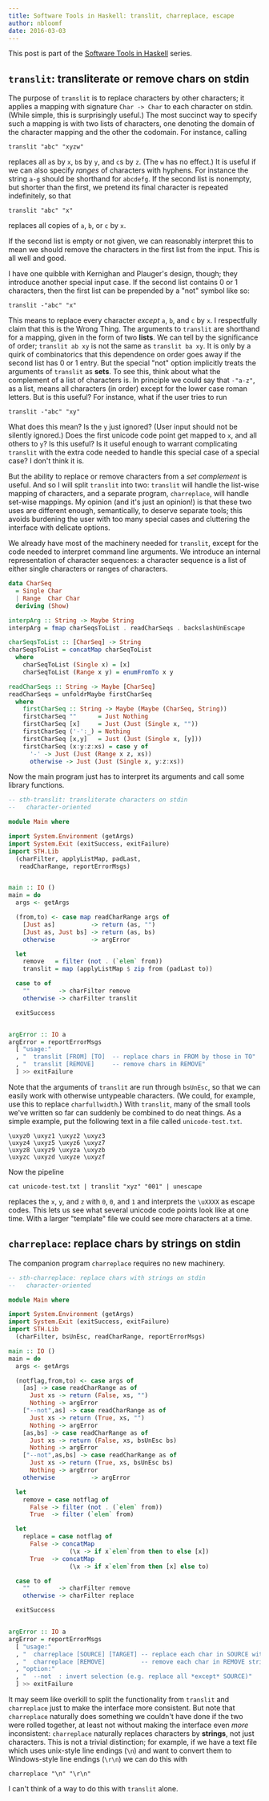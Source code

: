 ```yaml
---
title: Software Tools in Haskell: translit, charreplace, escape
author: nbloomf
date: 2016-03-03
---
```


This post is part of the [Software Tools in Haskell](/posts/2016-02-10-software-tools-in-haskell.html) series.


<a name="translit" />

## ``translit``: transliterate or remove chars on stdin

The purpose of ``translit`` is to replace characters by other characters; it applies a mapping with signature ``Char -> Char`` to each character on stdin. (While simple, this is surprisingly useful.) The most succinct way to specify such a mapping is with two lists of characters, one denoting the domain of the character mapping and the other the codomain. For instance, calling

    translit "abc" "xyzw"

replaces all ``a``s by ``x``, ``b``s by ``y``, and ``c``s by ``z``. (The ``w`` has no effect.) It is useful if we can also specify *ranges* of characters with hyphens. For instance the string ``a-g`` should be shorthand for ``abcdefg``. If the second list is nonempty, but shorter than the first, we pretend its final character is repeated indefinitely, so that

    translit "abc" "x"

replaces all copies of ``a``, ``b``, or ``c`` by ``x``.

If the second list is empty or not given, we can reasonably interpret this to mean we should remove the characters in the first list from the input. This is all well and good.

I have one quibble with Kernighan and Plauger's design, though; they introduce another special input case. If the second list contains 0 or 1 characters, then the first list can be prepended by a "not" symbol like so:

    translit -"abc" "x"

This means to replace every character *except* ``a``, ``b``, and ``c`` by ``x``. I respectfully claim that this is the Wrong Thing. The arguments to ``translit`` are shorthand for a mapping, given in the form of two **lists**. We can tell by the significance of order; ``translit ab xy`` is not the same as ``translit ba xy``. It is only by a quirk of combinatorics that this dependence on order goes away if the second list has 0 or 1 entry. But the special "not" option implicitly treats the arguments of ``translit`` as **sets**. To see this, think about what the complement of a list of characters is. In principle we could say that ``-"a-z"``, as a list, means all characters (in order) except for the lower case roman letters. But is this useful? For instance, what if the user tries to run

    translit -"abc" "xy"

What does this mean? Is the ``y`` just ignored? (User input should not be silently ignored.) Does the first unicode code point get mapped to ``x``, and all others to ``y``? Is this useful? Is it useful enough to warrant complicating ``translit`` with the extra code needed to handle this special case of a special case? I don't think it is.

But the ability to replace or remove characters from a *set complement* is useful. And so I will split ``translit`` into two: ``translit`` will handle the list-wise mapping of characters, and a separate program, ``charreplace``, will handle set-wise mappings. My opinion (and it's just an opinion!) is that these two uses are different enough, semantically, to deserve separate tools; this avoids burdening the user with too many special cases and cluttering the interface with delicate options.

We already have most of the machinery needed for ``translit``, except for the code needed to interpret command line arguments. We introduce an internal representation of character sequences: a character sequence is a list of either single characters or ranges of characters.


```haskell
data CharSeq
  = Single Char
  | Range  Char Char
  deriving (Show)

interpArg :: String -> Maybe String
interpArg = fmap charSeqsToList . readCharSeqs . backslashUnEscape

charSeqsToList :: [CharSeq] -> String
charSeqsToList = concatMap charSeqToList
  where
    charSeqToList (Single x) = [x]
    charSeqToList (Range x y) = enumFromTo x y

readCharSeqs :: String -> Maybe [CharSeq]
readCharSeqs = unfoldrMaybe firstCharSeq
  where
    firstCharSeq :: String -> Maybe (Maybe (CharSeq, String))
    firstCharSeq ""      = Just Nothing
    firstCharSeq [x]     = Just (Just (Single x, ""))
    firstCharSeq ('-':_) = Nothing
    firstCharSeq [x,y]   = Just (Just (Single x, [y]))
    firstCharSeq (x:y:z:xs) = case y of
      '-' -> Just (Just (Range x z, xs))
      otherwise -> Just (Just (Single x, y:z:xs))
```


Now the main program just has to interpret its arguments and call some library functions.


```haskell
-- sth-translit: transliterate characters on stdin
--   character-oriented

module Main where

import System.Environment (getArgs)
import System.Exit (exitSuccess, exitFailure)
import STH.Lib
  (charFilter, applyListMap, padLast,
   readCharRange, reportErrorMsgs)


main :: IO ()
main = do
  args <- getArgs

  (from,to) <- case map readCharRange args of
    [Just as]          -> return (as, "")
    [Just as, Just bs] -> return (as, bs)
    otherwise          -> argError

  let
    remove   = filter (not . (`elem` from))
    translit = map (applyListMap $ zip from (padLast to))

  case to of
    ""        -> charFilter remove
    otherwise -> charFilter translit

  exitSuccess


argError :: IO a
argError = reportErrorMsgs
  [ "usage:"
  , "  translit [FROM] [TO]  -- replace chars in FROM by those in TO"
  , "  translit [REMOVE]     -- remove chars in REMOVE"
  ] >> exitFailure
```


Note that the arguments of ``translit`` are run through ``bsUnEsc``, so that we can easily work with otherwise untypeable characters. (We could, for example, use this to replace ``charfullwidth``.) With ``translit``, many of the small tools we've written so far can suddenly be combined to do neat things. As a simple example, put the following text in a file called ``unicode-test.txt``.


```
\uxyz0 \uxyz1 \uxyz2 \uxyz3
\uxyz4 \uxyz5 \uxyz6 \uxyz7
\uxyz8 \uxyz9 \uxyza \uxyzb
\uxyzc \uxyzd \uxyze \uxyzf
```


Now the pipeline

    cat unicode-test.txt | translit "xyz" "001" | unescape

replaces the ``x``, ``y``, and ``z`` with ``0``, ``0``, and ``1`` and interprets the ``\uXXXX`` as escape codes. This lets us see what several unicode code points look like at one time. With a larger "template" file we could see more characters at a time.


<a name="charreplace" />

## ``charreplace``: replace chars by strings on stdin

The companion program ``charreplace`` requires no new machinery.


```haskell
-- sth-charreplace: replace chars with strings on stdin
--   character-oriented

module Main where

import System.Environment (getArgs)
import System.Exit (exitSuccess, exitFailure)
import STH.Lib
  (charFilter, bsUnEsc, readCharRange, reportErrorMsgs)

main :: IO ()
main = do
  args <- getArgs

  (notflag,from,to) <- case args of
    [as] -> case readCharRange as of
      Just xs -> return (False, xs, "")
      Nothing -> argError
    ["--not",as] -> case readCharRange as of
      Just xs -> return (True, xs, "")
      Nothing -> argError
    [as,bs] -> case readCharRange as of
      Just xs -> return (False, xs, bsUnEsc bs)
      Nothing -> argError
    ["--not",as,bs] -> case readCharRange as of
      Just xs -> return (True, xs, bsUnEsc bs)
      Nothing -> argError
    otherwise          -> argError

  let
    remove = case notflag of
      False -> filter (not . (`elem` from))
      True  -> filter (`elem` from)

  let
    replace = case notflag of
      False -> concatMap
                 (\x -> if x`elem`from then to else [x])
      True  -> concatMap
                 (\x -> if x`elem`from then [x] else to)

  case to of
    ""        -> charFilter remove
    otherwise -> charFilter replace

  exitSuccess


argError :: IO a
argError = reportErrorMsgs
  [ "usage:"
  , "  charreplace [SOURCE] [TARGET] -- replace each char in SOURCE with TARGET string"
  , "  charreplace [REMOVE]          -- remove each char in REMOVE string"
  , "option:"
  , "  --not  : invert selection (e.g. replace all *except* SOURCE)"
  ] >> exitFailure
```


It may seem like overkill to split the functionality from ``translit`` and ``charreplace`` just to make the interface more consistent. But note that ``charreplace`` naturally does something we couldn't have done if the two were rolled together, at least not without making the interface even *more* inconsistent: ``charreplace`` naturally replaces characters by **strings**, not just characters. This is not a trivial distinction; for example, if we have a text file which uses unix-style line endings (``\n``) and want to convert them to Windows-style line endings (``\r\n``) we can do this with

    charreplace "\n" "\r\n"


I can't think of a way to do this with ``translit`` alone.
